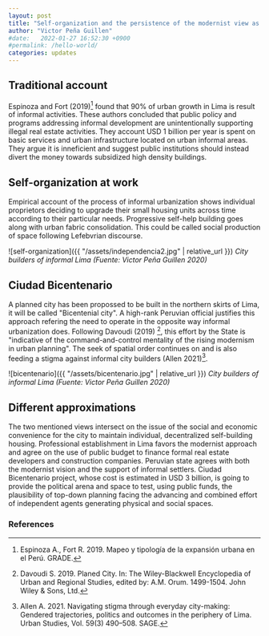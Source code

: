 ```yaml
---
layout: post
title: "Self-organization and the persistence of the modernist view as Lima grows"
author: "Victor Peña Guillen"
#date:   2022-01-27 16:52:30 +0900
#permalink: /hello-world/
categories: updates
---
```


## Traditional account

Espinoza and Fort (2019)[^1] found that 90% of urban growth in Lima is result of informal activities.
These authors concluded that public policy and programs addressing informal development are unintentionally supporting illegal real estate activities. They account USD 1 billion per year is spent on basic services and urban infrastructure located on urban informal areas. They argue it is inneficient and suggest public institutions should instead divert the money towards subsidized high density buildings.

## Self-organization at work

Empirical account of the process of informal urbanization shows individual proprietors deciding to upgrade their small housing units across time according to their particular needs. Progressive self-help building goes along with urban fabric consolidation. This could be called social production of space following Lefebvrian discourse.

![self-organization]({{ "/assets/independencia2.jpg" | relative_url }})
*City builders of informal Lima (Fuente: Victor Peña Guillen 2020)*

## Ciudad Bicentenario

A planned city has been propossed to be built in the northern skirts of Lima, it will be called "Bicentenial city". A high-rank Peruvian official justifies this approach refering the need to operate in the opposite way informal urbanization does. Following Davoudi (2019) [^2], this effort by the State is "indicative of the command-and-control mentality of the rising modernism in urban planning".
The seek of spatial order continues on and is also feeding a stigma against informal city builders (Allen 2021)[^3].

![bicentenario]({{ "/assets/bicentenario.jpg" | relative_url }})
*City builders of informal Lima (Fuente: Victor Peña Guillen 2020)*

## Different approximations

The two mentioned views intersect on the issue of the social and economic convenience for the city to maintain individual, decentralized self-building housing.
Professional establishment in Lima favors the modernist approach and agree on the use of public budget to finance formal real estate developers and construction companies.
Peruvian state agrees with both the modernist vision and the support of informal settlers.
Ciudad Bicentenario project, whose cost is estimated in USD 3 billion, is going to provide the political arena and space to test, using public funds, the plausibility of top-down planning facing the advancing and combined effort of independent agents generating physical and social spaces.

### References

[^1]: Espinoza A., Fort R. 2019. Mapeo y tipología de la expansión urbana en el Perú. GRADE.
[^2]: Davoudi S. 2019. Planed City. In: The Wiley-Blackwell Encyclopedia of Urban and Regional Studies, edited by: A.M. Orum. 1499-1504. John Wiley & Sons, Ltd.
[^3]: Allen A. 2021. Navigating stigma through everyday city-making: Gendered trajectories, politics and outcomes in the periphery of Lima. Urban Studies, Vol. 59(3) 490–508. SAGE.
